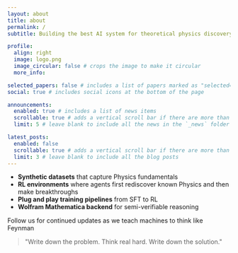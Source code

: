 ```yaml
---
layout: about
title: about
permalink: /
subtitle: Building the best AI system for theoretical physics discovery

profile:
  align: right
  image: logo.png
  image_circular: false # crops the image to make it circular
  more_info:

selected_papers: false # includes a list of papers marked as "selected={true}"
social: true # includes social icons at the bottom of the page

announcements:
  enabled: true # includes a list of news items
  scrollable: true # adds a vertical scroll bar if there are more than 3 news items
  limit: 5 # leave blank to include all the news in the `_news` folder

latest_posts:
  enabled: false
  scrollable: true # adds a vertical scroll bar if there are more than 3 new posts items
  limit: 3 # leave blank to include all the blog posts
---
```


- **Synthetic datasets** that capture Physics fundamentals
- **RL environments** where agents first rediscover known Physics and then make breakthroughs
- **Plug and play training pipelines** from SFT to RL
- **Wolfram Mathematica backend** for semi-verifiable reasoning

Follow us for continued updates as we teach machines to think like Feynman

> "Write down the problem. Think real hard. Write down the solution."